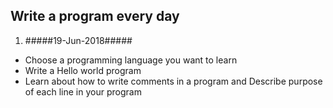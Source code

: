 ## Write a program every day


1. #####19-Jun-2018#####
* Choose a programming language you want to learn
* Write a Hello world program
* Learn about how to write comments in a program and Describe purpose of each line in your program 
  
